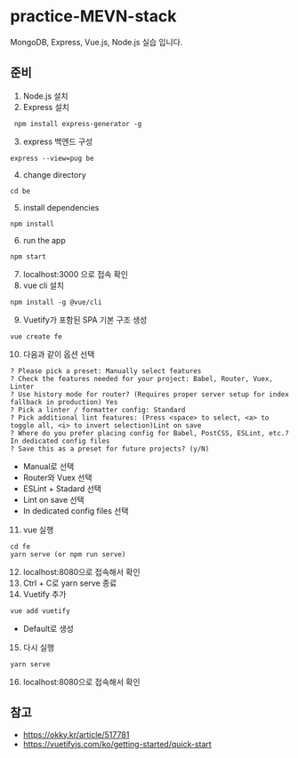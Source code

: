 # practice-MEVN-stack
MongoDB, Express, Vue.js, Node.js 실습 입니다.

## 준비
1. Node.js 설치
2. Express 설치
```
 npm install express-generator -g
```
3. express 백엔드 구성
```
express --view=pug be
```
4. change directory
```
cd be
```
5. install dependencies
```
npm install
```
6. run the app
```
npm start
```
7. localhost:3000 으로 접속 확인
8. vue cli 설치
```
npm install -g @vue/cli
```
9. Vuetify가 포함된 SPA 기본 구조 생성
```
vue create fe
```
10. 다음과 같이 옵션 선택
```
? Please pick a preset: Manually select features
? Check the features needed for your project: Babel, Router, Vuex, Linter
? Use history mode for router? (Requires proper server setup for index fallback in production) Yes
? Pick a linter / formatter config: Standard
? Pick additional lint features: (Press <space> to select, <a> to toggle all, <i> to invert selection)Lint on save
? Where do you prefer placing config for Babel, PostCSS, ESLint, etc.? In dedicated config files
? Save this as a preset for future projects? (y/N)
```
  * Manual로 선택
  * Router와 Vuex 선택
  * ESLint + Stadard 선택
  * Lint on save 선택
  * In dedicated config files 선택
11. vue 실행
```
cd fe
yarn serve (or npm run serve)
```
12. localhost:8080으로 접속해서 확인
13. Ctrl + C로 yarn serve 종료
14. Vuetify 추가
```
vue add vuetify
```
  * Default로 생성
15. 다시 실행
```
yarn serve
```
16. localhost:8080으로 접속해서 확인

## 참고
* https://okky.kr/article/517781
* https://vuetifyjs.com/ko/getting-started/quick-start 
